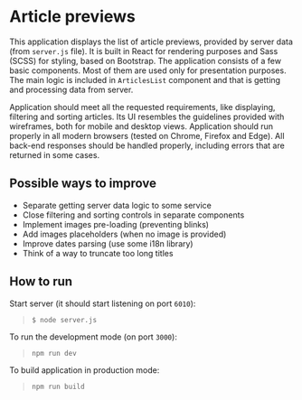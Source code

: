 # Article previews

This application displays the list of article previews, provided by server data (from `server.js` file). It is built in React for rendering purposes and Sass (SCSS) for styling, based on Bootstrap. The application consists of a few basic components. Most of them are used only for presentation purposes. The main logic is included in `ArticlesList` component and that is getting and processing data from server.

Application should meet all the requested requirements, like displaying, filtering and sorting articles. Its UI resembles the guidelines provided with wireframes, both for mobile and desktop views. Application should run properly in all modern browsers (tested on Chrome, Firefox and Edge). All back-end responses should be handled properly, including errors that are returned in some cases.


## Possible ways to improve

 - Separate getting server data logic to some service
 - Close filtering and sorting controls in separate components
 - Implement images pre-loading (preventing blinks)
 - Add images placeholders (when no image is provided)
 - Improve dates parsing (use some i18n library)
 - Think of a way to truncate too long titles


## How to run 

Start server (it should start listening on port `6010`):
> `$ node server.js`

To run the development mode (on port `3000`):
> `npm run dev`

To build application in production mode:
> `npm run build`
